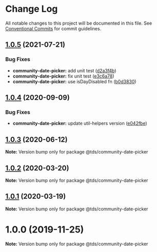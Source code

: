 # Change Log

All notable changes to this project will be documented in this file.
See [Conventional Commits](https://conventionalcommits.org) for commit guidelines.

## [1.0.5](https://github.com/telus/tds-community/compare/@tds/community-date-picker@1.0.4...@tds/community-date-picker@1.0.5) (2021-07-21)


### Bug Fixes

* **community-date-picker:** add unit test ([d2a3f4b](https://github.com/telus/tds-community/commit/d2a3f4b7a013f0ca2c8f695c03f6c3e603ba13d0))
* **community-date-picker:** fix unit test ([e3c6a78](https://github.com/telus/tds-community/commit/e3c6a789f43c378bb865e0914b15b7338eabc0ce))
* **community-date-picker:** use isDayDisabled fn ([b0d3830](https://github.com/telus/tds-community/commit/b0d38301a8dafe7fba5c75de8b0d25ce05b078dd))





## [1.0.4](https://github.com/telus/tds-community/compare/@tds/community-date-picker@1.0.3...@tds/community-date-picker@1.0.4) (2020-09-09)


### Bug Fixes

* **community-date-picker:** update util-helpers version ([e042fbe](https://github.com/telus/tds-community/commit/e042fbe0b37a3d423b5f4115f28b069d3726485d))





## [1.0.3](https://github.com/telus/tds-community/compare/@tds/community-date-picker@1.0.2...@tds/community-date-picker@1.0.3) (2020-06-12)

**Note:** Version bump only for package @tds/community-date-picker





## [1.0.2](https://github.com/telus/tds-community/compare/@tds/community-date-picker@1.0.1...@tds/community-date-picker@1.0.2) (2020-03-20)

**Note:** Version bump only for package @tds/community-date-picker





## [1.0.1](https://github.com/telus/tds-community/compare/@tds/community-date-picker@1.0.0...@tds/community-date-picker@1.0.1) (2020-03-19)

**Note:** Version bump only for package @tds/community-date-picker





# 1.0.0 (2019-11-25)

**Note:** Version bump only for package @tds/community-date-picker
